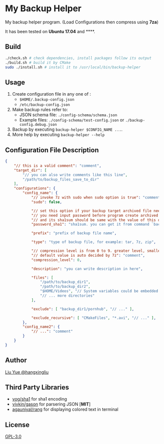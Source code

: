 # My Backup Helper

My backup helper program. (Load Configurations then compress using **7za**)

It has been tested on **Ubuntu 17.04** and ****. 

## Build

``` bash
./check.sh # check dependencies, install packages follow its output
./build.sh # build it by CMake
sudo ./install.sh # install it to /usr/local/bin/backup-helper
```

## Usage

1. Create configuration file in any one of :
	- `$HOME/.backup-config.json`
	- `/etc/backup-config.json`
2. Make backup rules refer to:
	- JSON schema file: `./config-schema/schema.json`
	- Example files: `./config-schema/test-config.json` or `./backup-config.debug.json`
3. Backup by executing `backup-helper $CONFIG_NAME ...`.
4. More help by executing `backup-helper --help`

## Configuration File Description

``` json
{
	"// this is a valid comment": "comment",
	"target_dir": [
		"// you can also write comments like this line",
		"/path/to/backup_files_save_to_dir"
	],
	"configurations": {
		"config_name": {
			"// invoke 7z with sudo when sudo option is true": "comment",
			"sudo": false,

			"// set this option if your backup target archived file need encrypted": "comment",
			"// you need input password before program create archived file": "comment",
			"// and its sha1sum should be same with the value of this option": "comment",
			"password_sha1": "sha1sum. you can get it from command `backup-helper sha1sum`",

			"prefix": "prefix of backup file name",

			"type": "type of backup file, for example: tar, 7z, zip",

			"// compression level is from 0 to 9. greater level, smaller filesize of archived file.": "comment",
			"// default value is auto decided by 7z": "comment",
			"compression_level": 0,

			"description": "you can write description in here",

			"files": [
				"/path/to/backup_dir1",
				"/path/to/backup_dir2",
				"$HOME/Videos", "// System variables could be embedded into"
				"// ... more directories"
			],

			"exclude": [ "backup_dir1/pornhub", "// ..." ],

			"exclude_recursive": [ "CMakeFiles", "*.avi", "// ..." ],
		},
		"config_name2": {
			"// ...": "comment"
		}
	}
}
```

## Author

[Liu Yue @hangxingliu](https://github.com/hangxingliu)

## Third Party Libraries

- [vog/sha1](https://github.com/vog/sha1) for sha1 encoding
- [vivkin/gason](https://github.com/vivkin/gason) for parsering JSON [**MIT**]
- [agauniyal/rang](https://github.com/agauniyal/rang/) for displaying colored text in terminal

## License

[GPL-3.0](LICENSE)
